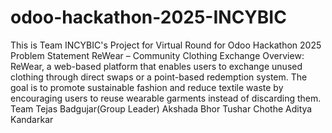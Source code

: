 # odoo-hackathon-2025-INCYBIC
This is Team INCYBIC's Project for Virtual Round for Odoo Hackathon 2025
Problem Statement
ReWear – Community Clothing Exchange 
Overview: 
ReWear, a web-based platform that enables users to exchange unused clothing 
through direct swaps or a point-based redemption system. The goal is to promote sustainable 
fashion and reduce textile waste by encouraging users to reuse wearable garments instead of 
discarding them.
Team 
Tejas Badgujar(Group Leader)
Akshada Bhor
Tushar Chothe 
Aditya Kandarkar
